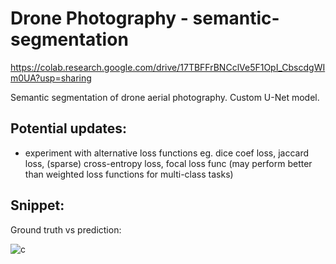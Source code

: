 # Drone Photography - semantic-segmentation

https://colab.research.google.com/drive/17TBFFrBNCclVe5F1OpI_CbscdgWIm0UA?usp=sharing

Semantic segmentation of drone aerial photography. Custom U-Net model.

## Potential updates:
- experiment with alternative loss functions eg. dice coef loss, jaccard loss, (sparse) cross-entropy loss, focal loss func (may perform better than weighted loss functions for multi-class tasks)

## Snippet:

Ground truth vs prediction:

![c](https://user-images.githubusercontent.com/79493809/230720757-f092783d-4a6e-400c-bf19-2d9207d51336.png)

